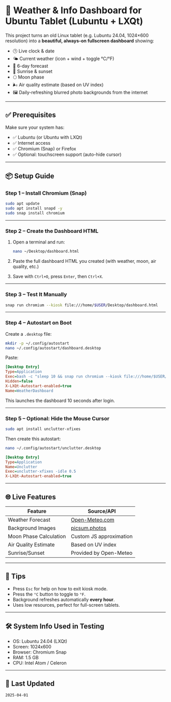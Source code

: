 # 🧭 Weather & Info Dashboard for Ubuntu Tablet (Lubuntu + LXQt)

This project turns an old Linux tablet (e.g. Lubuntu 24.04, 1024×600 resolution) into a **beautiful, always-on fullscreen dashboard** showing:

- 🕒 Live clock & date  
- 🌤️ Current weather (icon + wind + toggle °C/°F)  
- 📅 6-day forecast  
- 🌅 Sunrise & sunset  
- 🌕 Moon phase  
- 🌬️ Air quality estimate (based on UV index)  
- 🖼️ Daily-refreshing blurred photo backgrounds from the internet  

---

## ✅ Prerequisites

Make sure your system has:

- ✅ Lubuntu (or Ubuntu with LXQt)
- ✅ Internet access
- ✅ Chromium (Snap) or Firefox
- ✅ Optional: touchscreen support (auto-hide cursor)

---

## 📦 Setup Guide

### Step 1 – Install Chromium (Snap)

```bash
sudo apt update
sudo apt install snapd -y
sudo snap install chromium
```

---

### Step 2 – Create the Dashboard HTML

1. Open a terminal and run:

   ```bash
   nano ~/Desktop/dashboard.html
   ```

2. Paste the full dashboard HTML you created (with weather, moon, air quality, etc.)

3. Save with `Ctrl+O`, press `Enter`, then `Ctrl+X`.

---

### Step 3 – Test It Manually

```bash
snap run chromium --kiosk file:///home/$USER/Desktop/dashboard.html
```

---

### Step 4 – Autostart on Boot

Create a `.desktop` file:

```bash
mkdir -p ~/.config/autostart
nano ~/.config/autostart/dashboard.desktop
```

Paste:

```ini
[Desktop Entry]
Type=Application
Exec=bash -c "sleep 10 && snap run chromium --kiosk file:///home/$USER/Desktop/dashboard.html"
Hidden=false
X-LXQt-Autostart-enabled=true
Name=WeatherDashboard
```

This launches the dashboard 10 seconds after login.

---

### Step 5 – Optional: Hide the Mouse Cursor

```bash
sudo apt install unclutter-xfixes
```

Then create this autostart:

```bash
nano ~/.config/autostart/unclutter.desktop
```

```ini
[Desktop Entry]
Type=Application
Name=Unclutter
Exec=unclutter-xfixes -idle 0.5
X-LXQt-Autostart-enabled=true
```

---

## 🌐 Live Features

| Feature             | Source/API                       |
|---------------------|----------------------------------|
| Weather Forecast     | [Open-Meteo.com](https://open-meteo.com) |
| Background Images    | [picsum.photos](https://picsum.photos) |
| Moon Phase Calculation | Custom JS approximation |
| Air Quality Estimate | Based on UV index |
| Sunrise/Sunset       | Provided by Open-Meteo |

---

## 🧠 Tips

- Press `Esc` for help on how to exit kiosk mode.
- Press the `°C` button to toggle to `°F`.
- Background refreshes automatically **every hour**.
- Uses low resources, perfect for full-screen tablets.

---

## 🛠 System Info Used in Testing

- OS: Lubuntu 24.04 (LXQt)
- Screen: 1024x600
- Browser: Chromium Snap
- RAM: 1.5 GB
- CPU: Intel Atom / Celeron

---

## 📌 Last Updated

`2025-04-01`
